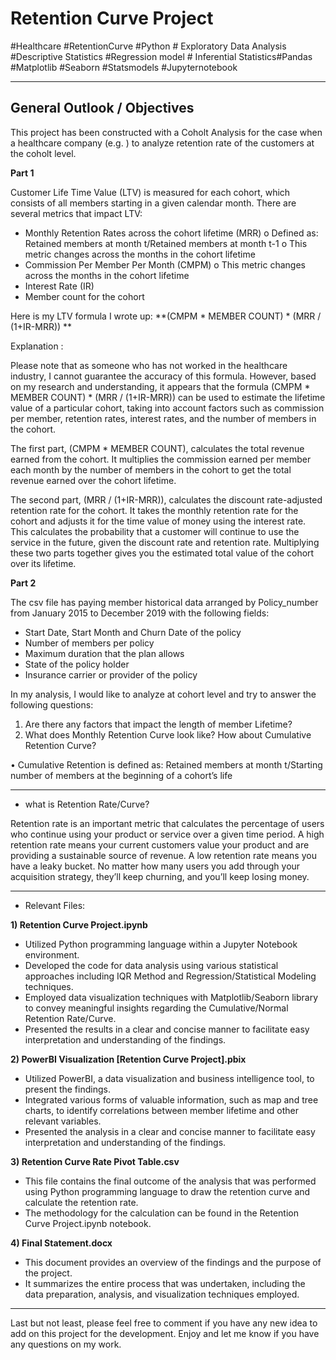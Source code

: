 # Retention Curve Project
#Healthcare #RetentionCurve #Python # Exploratory Data Analysis #Descriptive Statistics #Regression model # Inferential Statistics#Pandas #Matplotlib #Seaborn #Statsmodels #Jupyternotebook

-------------------------------------

## General Outlook / Objectives

This project has been constructed with a Coholt Analysis for the case when a healthcare company (e.g. ) to analyze retention rate of the customers at the coholt level. 

**Part 1** 

Customer Life Time Value (LTV) is measured for each cohort, which consists of all members starting in a given calendar month. There are several metrics that impact LTV:  

-	Monthly Retention Rates across the cohort lifetime (MRR)
o	Defined as: Retained members at month t/Retained members at month t-1 
o	This metric changes across the months in the cohort lifetime
-	Commission Per Member Per Month (CMPM) 
o	This metric changes across the months in the cohort lifetime
-	Interest Rate (IR)
-	Member count for the cohort

Here is my LTV formula I wrote up: **(CMPM * MEMBER COUNT) * (MRR / (1+IR-MRR)) **

Explanation : 

Please note that as someone who has not worked in the healthcare industry, I cannot guarantee the accuracy of this formula. However, based on my research and understanding, it appears that the formula (CMPM * MEMBER COUNT) * (MRR / (1+IR-MRR)) can be used to estimate the lifetime value of a particular cohort, taking into account factors such as commission per member, retention rates, interest rates, and the number of members in the cohort. 

The first part, (CMPM * MEMBER COUNT), calculates the total revenue earned from the cohort. It multiplies the commission earned per member each month by the number of members in the cohort to get the total revenue earned over the cohort lifetime.

The second part, (MRR / (1+IR-MRR)), calculates the discount rate-adjusted retention rate for the cohort. It takes the monthly retention rate for the cohort and adjusts it for the time value of money using the interest rate. This calculates the probability that a customer will continue to use the service in the future, given the discount rate and retention rate.
Multiplying these two parts together gives you the estimated total value of the cohort over its lifetime.



**Part 2** 

The csv file has paying member historical data arranged by Policy_number from January 2015 to December 2019 with the following fields:

-	Start Date, Start Month and Churn Date of the policy
-	Number of members per policy 
-	Maximum duration that the plan allows 
-	State of the policy holder
-	Insurance carrier or provider of the policy 

In my analysis, I would like to analyze at cohort level and try to answer the following questions:

1.	Are there any factors that impact the length of member Lifetime? 
2.	What does Monthly Retention Curve look like? How about Cumulative Retention Curve? 

•	Cumulative Retention is defined as: Retained members at month t/Starting number of members at the beginning of a cohort’s life



-------------------------------------

* what is Retention Rate/Curve? 

Retention rate is an important metric that calculates the percentage of users who continue using your product or service over a given time period. A high retention rate means your current customers value your product and are providing a sustainable source of revenue. A low retention rate means you have a leaky bucket. No matter how many users you add through your acquisition strategy, they’ll keep churning, and you’ll keep losing money.            

-------------------------------------

* Relevant Files:

**1) Retention Curve Project.ipynb**

- Utilized Python programming language within a Jupyter Notebook environment.
- Developed the code for data analysis using various statistical approaches including IQR Method and Regression/Statistical Modeling techniques.
- Employed data visualization techniques with Matplotlib/Seaborn library to convey meaningful insights regarding the Cumulative/Normal Retention Rate/Curve.
- Presented the results in a clear and concise manner to facilitate easy interpretation and understanding of the findings.

**2) PowerBI Visualization [Retention Curve Project].pbix**

- Utilized PowerBI, a data visualization and business intelligence tool, to present the findings.
- Integrated various forms of valuable information, such as map and tree charts, to identify correlations between member lifetime and other relevant variables.
- Presented the analysis in a clear and concise manner to facilitate easy interpretation and understanding of the findings.

**3) Retention Curve Rate Pivot Table.csv**

- This file contains the final outcome of the analysis that was performed using Python programming language to draw the retention curve and calculate the retention rate.
- The methodology for the calculation can be found in the Retention Curve Project.ipynb notebook.

**4) Final Statement.docx**

- This document provides an overview of the findings and the purpose of the project.
- It summarizes the entire process that was undertaken, including the data preparation, analysis, and visualization techniques employed.
 
---------------------------------

Last but not least, please feel free to comment if you have any new idea to add on this project for the development.
Enjoy and let me know if you have any questions on my work.
